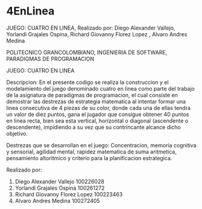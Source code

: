# 4EnLinea
JUEGO: CUATRO EN LINEA, Realizado por:  Diego Alexander Vallejo, Yorlandi Grajales Ospina, Richard Giovanny Florez Lopez , Alvaro Andres Medina

POLITECNICO GRANCOLOMBIANO, INGENIERIA DE SOFTWARE, PARADIGMAS DE PROGRAMACION

JUEGO: CUATRO EN LINEA

Descripcion: En el presente codigo se realiza la construccion y el modelamiento del juego denominado cuatro en linea como parte del trabajo de la
asignatura de paradigmas de programacion, el cual consiste en demostrar las destrezas de estrategia matematica al intentar formar una linea consecutiva de 4 piezas
de su color, donde cada una de ellas tendra un valor de diez puntos, gana el jugador que consigue obtener 40 puntos en linea recta, bien sea esta vertical, horizontal o
diagonal (ascendente o descendente), impidiendo a su vez que su contrincante alcance dicho objetivo.

Destrezas que se desarrollan en el juego:
Concentracion, memoria cognitiva y sensorial, agilidad mental, rapidez matematica de suma aritmetica, pensamiento altoritmico y criterio para la planificacion estrategica.

Realizado por:
1. Diego Alexander Vallejo        100226028
2. Yorlandi Grajales Ospina       100261272
3. Richard Giovanny Florez Lopez  100223463
4. Alvaro Andres Medina           100272405
